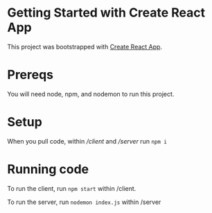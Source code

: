 # Getting Started with Create React App

This project was bootstrapped with [Create React App](https://github.com/facebook/create-react-app).

# Prereqs

You will need node, npm, and nodemon to run this project.

# Setup

When you pull code, within _/client_ and _/server_ run `npm i`

# Running code

To run the client, run `npm start` within /client.

To run the server, run `nodemon index.js` within /server
